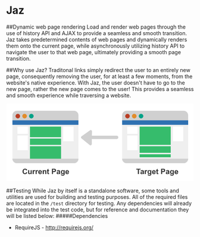 # Jaz
##Dynamic web page rendering
Load and render web pages through the use of history API and AJAX to
provide a seamless and smooth transition. Jaz takes predetermined
contents of web pages and dynamically renders them onto the current
page, while asynchronously utilizing history API to navigate the user to
that web page, ultimately providing a smooth page transition.

##Why use Jaz?
Traditonal links simply redirect the user to an entirely new page, consequently removing the user, for at least a few moments, from the website's native experience. With Jaz, the user doesn't have to go to the new page, rather the new page comes to the user! This provides a seamless and smooth experience while traversing a website.

![Jaz Visual Example](img/example.png)

##Testing
While Jaz by itself is a standalone software, some tools and utilities are used for building and testing purposes. All of the required files are located in the `/test` directory for testing. Any dependencies will already be integrated into the test code, but for reference and documentation they will be listed below:
#####Dependencies
 - RequireJS - http://requirejs.org/
